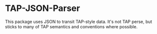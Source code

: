 # TAP-JSON-Parser


This package uses JSON to transit TAP-style data.
It's not TAP perse, but sticks to many of TAP semantics and conventions where possible.
